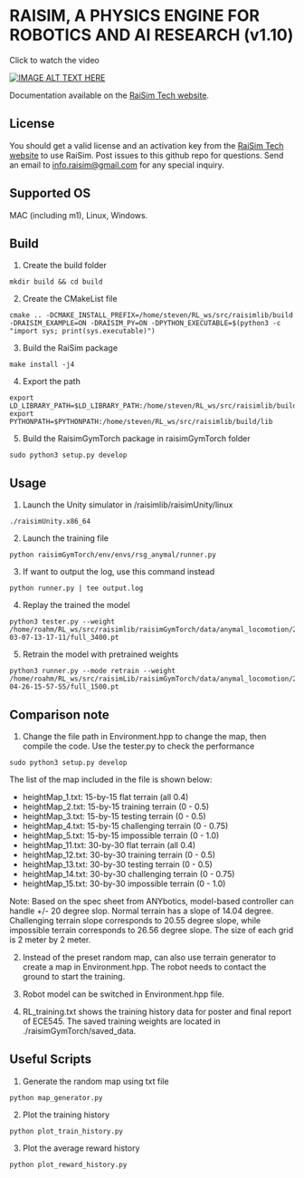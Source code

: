 # RAISIM, A PHYSICS ENGINE FOR ROBOTICS AND AI RESEARCH (v1.10)

Click to watch the video

[![IMAGE ALT TEXT HERE](https://img.youtube.com/vi/CN0ah5-OWik/0.jpg)](https://www.youtube.com/watch?v=CN0ah5-OWik)


Documentation available on the [RaiSim Tech website](http://raisim.com).

## License

You should get a valid license and an activation key from the [RaiSim Tech website](http://raisim.com) to use RaiSim.
Post issues to this github repo for questions. 
Send an email to info.raisim@gmail.com for any special inquiry.

## Supported OS

MAC (including m1), Linux, Windows.


## Build

1. Create the build folder
```
mkdir build && cd build
```

2. Create the CMakeList file
```
cmake .. -DCMAKE_INSTALL_PREFIX=/home/steven/RL_ws/src/raisimlib/build -DRAISIM_EXAMPLE=ON -DRAISIM_PY=ON -DPYTHON_EXECUTABLE=$(python3 -c "import sys; print(sys.executable)")
```

3. Build the RaiSim package
```
make install -j4
```

4. Export the path
```
export LD_LIBRARY_PATH=$LD_LIBRARY_PATH:/home/steven/RL_ws/src/raisimlib/build/lib
export PYTHONPATH=$PYTHONPATH:/home/steven/RL_ws/src/raisimlib/build/lib
```

5. Build the RaisimGymTorch package in raisimGymTorch folder
```
sudo python3 setup.py develop
```

## Usage

1. Launch the Unity simulator in /raisimlib/raisimUnity/linux
```
./raisimUnity.x86_64
```

2. Launch the training file
```
python raisimGymTorch/env/envs/rsg_anymal/runner.py
```

3. If want to output the log, use this command instead
```
python runner.py | tee output.log
```

4. Replay the trained the model
```
python3 tester.py --weight /home/roahm/RL_ws/src/raisimlib/raisimGymTorch/data/anymal_locomotion/2022-03-07-13-17-11/full_3400.pt
```

5. Retrain the model with pretrained weights
```
python3 runner.py --mode retrain --weight /home/roahm/RL_ws/src/raisimLib/raisimGymTorch/data/anymal_locomotion/2022-04-26-15-57-55/full_1500.pt
```

## Comparison note
1. Change the file path in Environment.hpp to change the map, then compile the code. Use the tester.py to check the performance
```
sudo python3 setup.py develop
```

The list of the map included in the file is shown below:
- heightMap_1.txt: 15-by-15 flat terrain (all 0.4)
- heightMap_2.txt: 15-by-15 training terrain (0 - 0.5)
- heightMap_3.txt: 15-by-15 testing terrain (0 - 0.5)
- heightMap_4.txt: 15-by-15 challenging terrain (0 - 0.75)
- heightMap_5.txt: 15-by-15 impossible terrain (0 - 1.0)
- heightMap_11.txt: 30-by-30 flat terrain (all 0.4)
- heightMap_12.txt: 30-by-30 training terrain (0 - 0.5)
- heightMap_13.txt: 30-by-30 testing terrain (0 - 0.5)
- heightMap_14.txt: 30-by-30 challenging terrain (0 - 0.75)
- heightMap_15.txt: 30-by-30 impossible terrain (0 - 1.0)

Note: Based on the spec sheet from ANYbotics, model-based controller can handle +/- 20 degree slop. Normal terrain has a slope of 14.04 degree. Challenging terrain slope corresponds to 20.55 degree slope, while impossible terrain corresponds to 26.56 degree slope. The size of each grid is 2 meter by 2 meter.

2. Instead of the preset random map, can also use terrain generator to create a map in Environment.hpp. The robot needs to contact the ground to start the training.

3. Robot model can be switched in Environment.hpp file.

4. RL_training.txt shows the training history data for poster and final report of ECE545. The saved training weights are located in ./raisimGymTorch/saved_data.

## Useful Scripts
1. Generate the random map using txt file
```
python map_generator.py
```

2. Plot the training history
```
python plot_train_history.py
```

3. Plot the average reward history
```
python plot_reward_history.py
```
